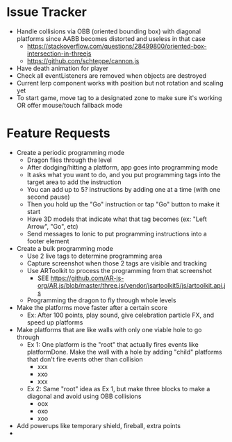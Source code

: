 # Issue Tracker

- Handle collisions via OBB (oriented bounding box) with diagonal platforms since AABB becomes distorted and useless in that case
  - https://stackoverflow.com/questions/28499800/oriented-box-intersection-in-threejs
  - https://github.com/schteppe/cannon.js
- Have death animation for player
- Check all eventListeners are removed when objects are destroyed
- Current lerp component works with position but not rotation and scaling yet
- To start game, move tag to a designated zone to make sure it's working OR offer mouse/touch fallback mode

# Feature Requests

- Create a periodic programming mode
  - Dragon flies through the level
  - After dodging/hitting a platform, app goes into programming mode
  - It asks what you want to do, and you put programming tags into the target area to add the instruction
  - You can add up to 5? instructions by adding one at a time (with one second pause)
  - Then you hold up the "Go" instruction or tap "Go" button to make it start
  - Have 3D models that indicate what that tag becomes (ex: "Left Arrow", "Go", etc)
  - Send messages to Ionic to put programming instructions into a footer element
- Create a bulk programming mode
  - Use 2 live tags to determine programming area
  - Capture screenshot when those 2 tags are visible and tracking
  - Use ARToolkit to process the programming from that screenshot
    - SEE https://github.com/AR-js-org/AR.js/blob/master/three.js/vendor/jsartoolkit5/js/artoolkit.api.js
  - Programming the dragon to fly through whole levels
- Make the platforms move faster after a certain score
  - Ex: After 100 points, play sound, give celebration particle FX, and speed up platforms
- Make platforms that are like walls with only one viable hole to go through
  - Ex 1: One platform is the "root" that actually fires events like platformDone. Make the wall with a hole by adding "child" platforms that don't fire events other than collision
    - xxx
    - xxo
    - xxx
  - Ex 2: Same "root" idea as Ex 1, but make three blocks to make a diagonal and avoid using OBB collisions
    - oox
    - oxo
    - xoo
- Add powerups like temporary shield, fireball, extra points
- 